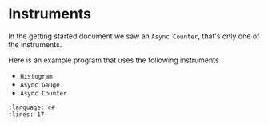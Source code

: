 # Instruments

In the getting started document we saw an `Async Counter`, that's only one of the instruments.

Here is an example program that uses the following instruments

- `Histogram`
- `Async Gauge`
- `Async Counter`

```{literalinclude} ../../metrics/learning-more-instruments/Program.cs
:language: c#
:lines: 17-
```

